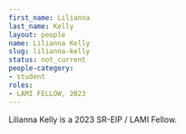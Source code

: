 ```yaml
---
first_name: Lilianna
last_name: Kelly
layout: people
name: Lilianna Kelly
slug: lilianna-kelly
status: not_current
people-category:
- student
roles:
- LAMI FELLOW, 2023
---
```

Lilianna Kelly is a 2023 SR-EIP / LAMI Fellow.
